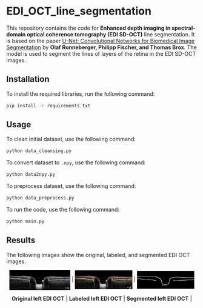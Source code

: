 # EDI_OCT_line_segmentation

This repository contains the code for **Enhanced depth imaging in spectral-domain optical coherence tomography (EDI SD-OCT)** line segmentation. It is based on the paper [U-Net: Convolutional Networks for Biomedical Image Segmentation](https://arxiv.org/pdf/1505.04597.pdf%EF%BC%89) by **Olaf Ronneberger, Philipp Fischer, and Thomas Brox**.
The model is used to segment the lines of layers of the retina in the EDI SD-OCT images.

## Installation

To install the required libraries, run the following command:

```bash
pip install -r requirements.txt
```

## Usage

To clean initial dataset, use the following command:

```bash
python data_cleansing.py
```

To convert dataset to `.npy`, use the following command:

```bash
python data2npy.py
```

To preprocess dataset, use the following command:

```bash
python data_preprocess.py
```

To run the code, use the following command:

```bash
python main.py
```

## Results

The following images show the original, labeled, and segmented EDI OCT images.

<!-- <div>
<img src="https://github.com/rebedy/EDI_OCT_line_segmentation/blob/main/imgs/original_L.png" width="30%">
<img src="https://github.com/rebedy/EDI_OCT_line_segmentation/blob/main/imgs/marked_L.png" width="30%">
<img src="https://github.com/rebedy/EDI_OCT_line_segmentation/blob/main/imgs/segmented_L.png" width="30%">
</div> -->

<p align="center">
<img src="https://github.com/rebedy/EDI_OCT_line_segmentation/blob/main/imgs/original_L.png" align="center" width="32%"> | <img src="https://github.com/rebedy/EDI_OCT_line_segmentation/blob/main/imgs/marked_L.png" align="center" width="30%"> | <img src="https://github.com/rebedy/EDI_OCT_line_segmentation/blob/main/imgs/segmented_L.png" align="center" width="30%">
<figcaption align="center">

**Original left EDI OCT**  |  **Labeled left EDI OCT**  |  **Segmented left EDI OCT**  |

</figcaption></p>
